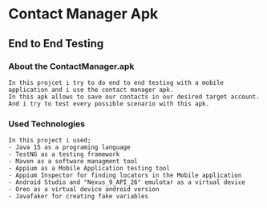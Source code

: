 # Contact Manager Apk
## End to End Testing 

### About the ContactManager.apk
    In this projcet i try to do end to end testing with a mobile application and i use the contact manager apk.
    In this apk allows to save our contacts in our desired target account.
    And i try to test every possible scenario with this apk.
    
### Used Technologies
    
    In this project i used;
    - Java 15 as a programing language
    - TestNG as a testing framework 
    - Maven as a software managment tool
    - Appium as a Mobile Application testing tool
    - Appium Inspector for finding locators in the Mobile application
    - Android Studio and "Nexus_9_API_26" emulotar as a virtual device
    - Oreo as a virtual device android version
    - Javafaker for creating fake variables
    
